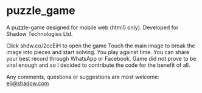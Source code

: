 # puzzle_game
A puzzle-game designed for mobile web (html5 only). Developed for Shadow Technologies Ltd.

Click shdw.co/2ccEiH to open the game
Touch the main image to break the image into pieces and start solving. You play against time. You can share your best record through WhatsApp or Facebook.
Game did not prove to be viral enough and so I decided to contribute the code for the benefit of all. 

Any comments, questions or suggestions are most welcome: eli@shadow.com
